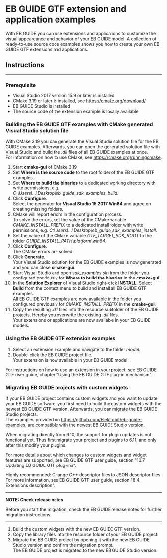 ﻿# EB GUIDE GTF extension and application examples

With EB GUIDE you can use extensions and applications to customize the visual appeareance and behavior of your EB GUIDE model. A collection of ready-to-use source code examples shows you how to create your own EB GUIDE GTF extensions and applications.

## Instructions

---

### Prerequisite

* Visual Studio 2017 version 15.9 or later is installed
* CMake 3.19 or later is installed, see <https://cmake.org/download/>
* EB GUIDE Studio is installed
* The source code of the extension example is locally available


### Building the EB GUIDE GTF examples with CMake generated Visual Studio solution file
With CMake 3.19 you can generate the Visual Studio solution file for the EB GUIDE examples. Afterwards, you can open the generated solution file with Visual Studio and build the _.dll_ files of all EB GUIDE examples at once.\
For information on how to use CMake, see <https://cmake.org/runningcmake>.

1. Start **cmake-gui** of CMake 3.19
2. Set **Where is the source code** to the root folder of the EB GUIDE GTF examples.
3. Set **Where to build the binaries** to a dedicated working directory with write permissions, e.g. _C:\\Users\\...\\Desktop\\eb\_guide\_sdk\_examples\_build_.
4. Click **Configure**.\
Select the generator for **Visual Studio 15 2017 Win64** and agree on creating missing folders.
5. CMake will report errors in the configuration process.\
To solve the errors, set the value of the CMake variable _CMAKE\_INSTALL\_PREFIX_ to a dedicated install folder with write permissions, e.g. _C:\\Users\\...\\Desktop\\eb\_guide\_sdk\_examples\_install_.
6. Set the value of the CMake variable _GTF\_TARGET\_SDK\_ROOT_ to the folder _GUIDE\_INSTALL\_PATH\\platform\\win64_.
7. Click **Configure**.\
The CMake errors are solved.
8. Click **Generate**.\
Your Visual Studio solution for the EB GUIDE examples is now generated and you can close **cmake-gui**.
9. Start Visual Studio and open _sdk\_examples.sln_ from the folder you configured previously for **Where to build the binaries** in the **cmake-gui**.
10. In the **Solution Explorer** of Visual Studio right-click **INSTALL**. Select **Build** from the context menu to build and install all EB GUIDE GTF examples.\
All EB GUIDE GTF examples are now available in the folder you configured previously for _CMAKE\_INSTALL\_PREFIX_ in the **cmake-gui**.
11. Copy the resulting _.dll_ files into the resource subfolder of the EB GUIDE projects. Hereby you overwrite the existing _.dll_ files.\
Your extensions or applications  are now available in your EB GUIDE models.


### Using the EB GUIDE GTF extension examples

1. Select an extension example and navigate to the folder _model_.
2. Double-click the EB GUIDE project file.\
Your extension is now available in your EB GUIDE model.

For instructions on how to use an extension in your project, see EB GUIDE GTF user guide, chapter "Using the EB GUIDE GTF plug-in mechanism".

### Migrating EB GUIDE projects with custom widgets
If your EB GUIDE project contains custom widgets and you want to update your EB GUIDE software, you first need to build the custom widgets with the newest EB GUIDE GTF version. Afterwards, you can migrate the EB GUIDE Studio projects.\
The examples provided on <https://github.com/Elektrobit/eb-guide-examples>, are compatible with the
newest EB GUIDE Studio version.

When migrating directly from 6.10, the support for plugin updates is not functional yet.
Thus first migrate your project and plugins to 6.11, and only after this modify your plugins.

For more details about which changes to custom widgets and widget features are supported, see EB GUIDE GTF user guide, section "10.7 Updating EB GUIDE GTF plug-ins". 

Highly recommended: Change C++ descriptor files to JSON descriptor files. For more information, see EB GUIDE GTF user guide, section "8.4. Extensions description".

---
**NOTE: Check release notes**

Before you start the migration, check the EB GUIDE release notes for further migration instructions.

---

1. Build the custom widgets with the new EB GUIDE GTF version.
2. Copy the library files into the resource folder of your EB GUIDE project.
3. Migrate the EB GUIDE project by opening it with the new EB GUIDE Studio version and confirm the migration prompt.\
The EB GUIDE project is migrated to the new EB GUIDE Studio version.
